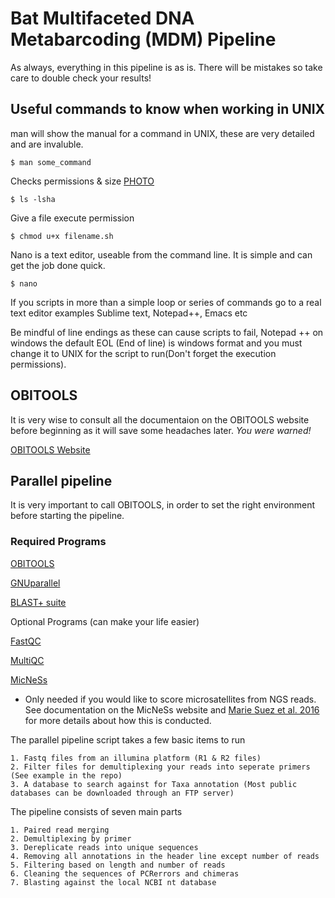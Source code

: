 # Bat Multifaceted DNA Metabarcoding (MDM) Pipeline

As always, everything in this pipeline is as is. There will be mistakes so take care to double check your
results!

## Useful commands to know when working in UNIX
man will show the manual for a command in UNIX, these are very detailed and are invaluble.

	$ man some_command

Checks permissions & size
[PHOTO](http://linuxcommand.org/images/file_permissions.png)

	$ ls -lsha    

Give a file execute permission

	$ chmod u+x filename.sh

Nano is a text editor, useable from the command line. It is simple and can get the job done quick.

	$ nano 

If you scripts in more than a simple loop or series of commands go to a real text editor
examples Sublime text, Notepad++, Emacs etc

Be mindful of line endings as these can cause scripts to fail, Notepad ++ on windows the default EOL (End of 
line) is windows format and you must change it to UNIX for the script to run(Don't forget the execution permissions).

## OBITOOLS

It is very wise to consult all the documentaion on the OBITOOLS website before beginning as it will save 
some headaches later. *You were warned!*

[OBITOOLS Website](http://metabarcoding.org/obitools/doc/)

## Parallel pipeline

It is very important to call OBITOOLS, in order to set the right environment before starting the pipeline.

### Required Programs 

[OBITOOLS](https://git.metabarcoding.org/obitools/obitools/wikis/home)

[GNUparallel](https://www.gnu.org/software/parallel/)

[BLAST+ suite](https://blast.ncbi.nlm.nih.gov/Blast.cgi?PAGE_TYPE=BlastDocs&DOC_TYPE=Download)

Optional Programs (can make your life easier)

[FastQC](https://www.bioinformatics.babraham.ac.uk/projects/fastqc/)

[MultiQC](https://github.com/ewels/MultiQC)

[MicNeSs](http://wwwabi.snv.jussieu.fr/public/MicNeSs/)
 - Only needed if you would like to score microsatellites from NGS reads. See documentation on the MicNeSs website and [Marie Suez et al. 2016](http://onlinelibrary.wiley.com/doi/10.1111/1755-0998.12467/full) for more details about how this is conducted.

The parallel pipeline script takes a few basic items to run 

	1. Fastq files from an illumina platform (R1 & R2 files)
	2. Filter files for demultiplexing your reads into seperate primers (See example in the repo)
	3. A database to search against for Taxa annotation (Most public databases can be downloaded through an FTP server)

The pipeline consists of seven main parts

	1. Paired read merging 
	2. Demultiplexing by primer
	3. Dereplicate reads into unique sequences
	4. Removing all annotations in the header line except number of reads
	5. Filtering based on length and number of reads
	6. Cleaning the sequences of PCRerrors and chimeras
	7. Blasting against the local NCBI nt database